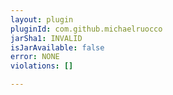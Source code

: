 ```yaml
---
layout: plugin
pluginId: com.github.michaelruocco
jarSha1: INVALID
isJarAvailable: false
error: NONE
violations: []

---
```


